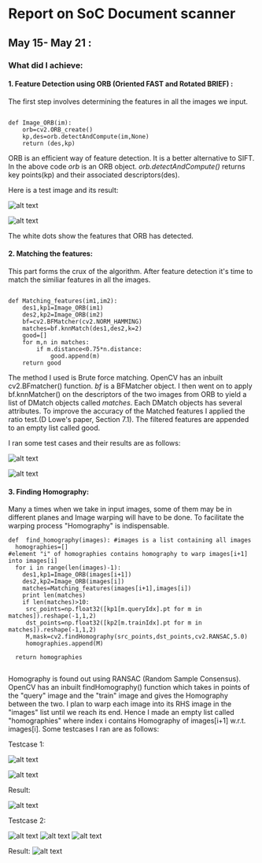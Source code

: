 # Report on SoC Document scanner

 


## **May 15- May 21** : 


### What did I achieve:

#### 1. Feature Detection using ORB (Oriented FAST and Rotated BRIEF) :

The first step involves determining the features in all the images we input.
```

def Image_ORB(im):
    orb=cv2.ORB_create()
    kp,des=orb.detectAndCompute(im,None)
    return (des,kp)

```

ORB is an efficient way of feature detection. It is a better alternative to SIFT. 
In the above code *orb* is an ORB object. *orb.detectAndCompute()* returns key points(kp) 
and their associated descriptors(des).

Here is a test image and its result:

 ![alt text](https://github.com/glitchinthematrix/SoC-document-scanner/blob/master/report/images/original.jpg)
 
 ![alt text](https://github.com/glitchinthematrix/SoC-document-scanner/blob/master/report/images/ORBtestcase.png)
 
 The white dots show the features that ORB has detected.
 
 
#### 2. Matching the features:

This part forms the crux of the algorithm. After feature detection it's time to match the similiar features in all the images. 
```

def Matching_features(im1,im2):
	des1,kp1=Image_ORB(im1)
	des2,kp2=Image_ORB(im2)
	bf=cv2.BFMatcher(cv2.NORM_HAMMING)
	matches=bf.knnMatch(des1,des2,k=2)
	good=[]
	for m,n in matches:
		if m.distance<0.75*n.distance:
			good.append(m)
	return good

```
  

The method I used is Brute force matching. OpenCV has an inbuilt cv2.BFmatcher() function. *bf* is a BFMatcher object.
I then went on to apply bf.knnMatcher() on the descriptors of the two images from ORB to yield a list of DMatch objects 
called *matches*. Each DMatch objects has several attributes. To improve the accuracy of the Matched features I applied the ratio test.(D Lowe's paper, Section 7.1). The filtered features are appended to an empty list called good.

I ran some test cases and their results are as follows:

![alt text](https://github.com/glitchinthematrix/SoC-document-scanner/blob/master/report/images/testcase1.png)

![alt text](https://github.com/glitchinthematrix/SoC-document-scanner/blob/master/report/images/testcase2.png)

#### 3. Finding Homography:

Many a times when we take in input images, some of them may be in different planes and Image warping will have to be done. To facilitate the warping process "Homography" is indispensable.

```
def  find_homography(images): #images is a list containing all images
  homographies=[]
#element "i" of homographies contains homography to warp images[i+1] into images[i]
  for i in range(len(images)-1):
    des1,kp1=Image_ORB(images[i+1])
    des2,kp2=Image_ORB(images[i])
    matches=Matching_features(images[i+1],images[i])
    print len(matches)
    if len(matches)>10:
     src_points=np.float32([kp1[m.queryIdx].pt for m in matches]).reshape(-1,1,2)
     dst_points=np.float32([kp2[m.trainIdx].pt for m in matches]).reshape(-1,1,2)
     M,mask=cv2.findHomography(src_points,dst_points,cv2.RANSAC,5.0)
     homographies.append(M)

  return homographies
  
  ```

Homography is found out using RANSAC (Random Sample Consensus). OpenCV has an inbuilt findHomography() function which takes in points of the "query" image and the "train" image and gives the Homography between the two. I plan to warp each image into its RHS image in the "images" list until we reach its end. Hence I made an empty list called "homographies" where index i contains Homography of images[i+1] w.r.t. images[i].
Some testcases I ran are as follows:

Testcase 1:

![alt text](https://github.com/glitchinthematrix/SoC-document-scanner/blob/master/report/images/part1.jpg )

![alt text](https://github.com/glitchinthematrix/SoC-document-scanner/blob/master/report/images/part2.jpg)

Result:

![alt text](https://github.com/glitchinthematrix/SoC-document-scanner/blob/master/report/images/homography_testcase_copy.png)

Testcase 2:

![alt text](https://github.com/glitchinthematrix/SoC-document-scanner/blob/master/report/images/kb1.jpg ) ![alt text](https://github.com/glitchinthematrix/SoC-document-scanner/blob/master/report/images/kb2.jpg ) ![alt text](https://github.com/glitchinthematrix/SoC-document-scanner/blob/master/report/images/kb3.jpg )

Result:
![alt text](https://github.com/glitchinthematrix/SoC-document-scanner/blob/master/report/images/homography_testcase2.png)



